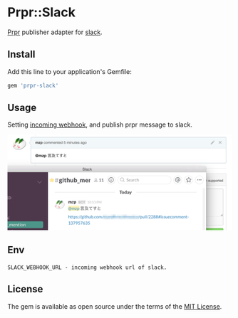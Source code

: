 # Prpr::Slack

[Prpr](https://github.com/mzp/prpr) publisher adapter for [slack](https://slack.com).

## Install

Add this line to your application's Gemfile:

```ruby
gem 'prpr-slack'
```

## Usage

Setting [incoming webhook](https://standfirm.slack.com/services/new/incoming-webhook), and publish prpr message to slack.

![slack](https://raw.githubusercontent.com/mzp/prpr-slack/master/slack.png)

## Env

```
SLACK_WEBHOOK_URL - incoming webhook url of slack.
```

## License

The gem is available as open source under the terms of the [MIT License](http://opensource.org/licenses/MIT).


